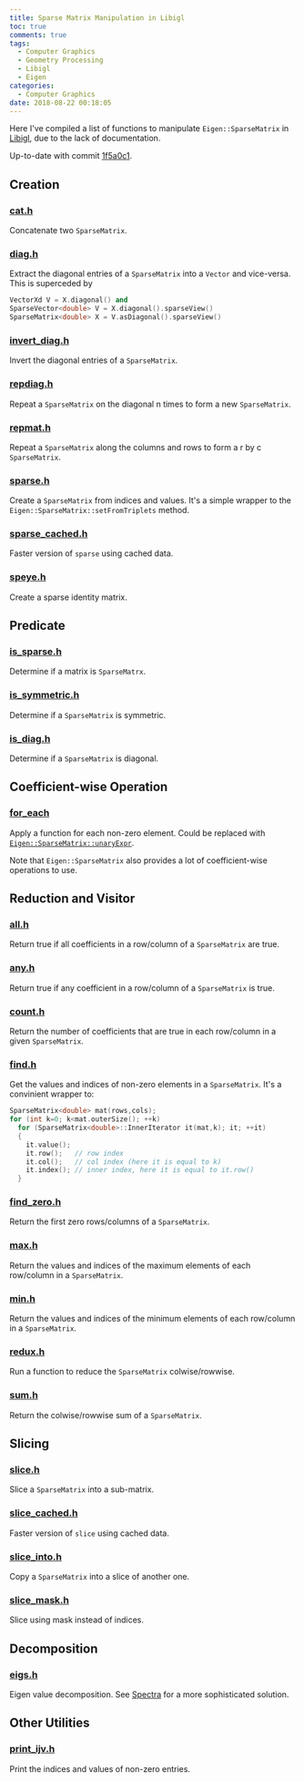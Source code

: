 ```yaml
---
title: Sparse Matrix Manipulation in Libigl
toc: true
comments: true
tags:
  - Computer Graphics
  - Geometry Processing
  - Libigl
  - Eigen
categories:
  - Computer Graphics
date: 2018-08-22 00:18:05
---
```


Here I've compiled a list of functions to manipulate `Eigen::SparseMatrix` in [Libigl](https://github.com/libigl/libigl), due to the lack of documentation.

Up-to-date with commit [1f5a0c1](https://github.com/libigl/libigl/commit/1f5a0c100a70ae487f673e3a76110cad4fb983d3).

<!-- more -->

## Creation

### [cat.h](https://github.com/libigl/libigl/blob/master/include/igl/cat.h)

Concatenate two `SparseMatrix`.

### [diag.h](https://github.com/libigl/libigl/blob/master/include/igl/diag.h)

Extract the diagonal entries of a  `SparseMatrix` into a `Vector` and vice-versa. This is superceded by

```cpp
VectorXd V = X.diagonal() and
SparseVector<double> V = X.diagonal().sparseView()
SparseMatrix<double> X = V.asDiagonal().sparseView()
```

### [invert_diag.h](https://github.com/libigl/libigl/blob/master/include/igl/invert_diag.h)

Invert the diagonal entries of a `SparseMatrix`.

### [repdiag.h](https://github.com/libigl/libigl/blob/master/include/igl/repdiag.h)

Repeat a `SparseMatrix` on the diagonal n times to form a new `SparseMatrix`.

### [repmat.h](https://github.com/libigl/libigl/blob/master/include/igl/repmat.h)

Repeat a `SparseMatrix` along the columns and rows to form a r by c `SparseMatrix`.

### [sparse.h](https://github.com/libigl/libigl/blob/master/include/igl/sparse.h)

Create a `SparseMatrix` from indices and values. It's a simple wrapper to the `Eigen::SparseMatrix::setFromTriplets` method.

### [sparse_cached.h](https://github.com/libigl/libigl/blob/master/include/igl/sparse_cached.h)

Faster version of `sparse` using cached data.

### [speye.h](https://github.com/libigl/libigl/blob/master/include/igl/speye.h)

Create a sparse identity matrix.

## Predicate

### [is_sparse.h](https://github.com/libigl/libigl/blob/master/include/igl/is_sparse.h)

Determine if a matrix is `SparseMatrx`.

### [is_symmetric.h](https://github.com/libigl/libigl/blob/master/include/igl/is_symmetric.h)

Determine if a `SparseMatrix` is symmetric.

### [is_diag.h](https://github.com/libigl/libigl/blob/master/include/igl/is_diag.h)

Determine if a `SparseMatrix` is diagonal.

## Coefficient-wise Operation

### [for_each](https://github.com/libigl/libigl/blob/master/include/igl/for_each.h)

Apply a function for each non-zero element. Could be replaced with [`Eigen::SparseMatrix::unaryExpr`](http://eigen.tuxfamily.org/dox/classEigen_1_1SparseMatrixBase.html#af9bed5dea96bdaf17ffd1a76ab0aedb1).

Note that `Eigen::SparseMatrix` also provides a lot of coefficient-wise operations to use.

## Reduction and Visitor

### [all.h](https://github.com/libigl/libigl/blob/master/include/igl/all.h)

Return true if all coefficients in a row/column of a `SparseMatrix` are true.

### [any.h](https://github.com/libigl/libigl/blob/master/include/igl/any.h)

Return true if any coefficient in a row/column of a `SparseMatrix` is true.

### [count.h](https://github.com/libigl/libigl/blob/master/include/igl/count.h)

Return the number of coefficients that are true in each row/column in a given `SparseMatrix`.

### [find.h](https://github.com/libigl/libigl/blob/master/include/igl/find.h)

Get the values and indices of non-zero elements in a `SparseMatrix`. It's a convinient wrapper to:

```cpp
SparseMatrix<double> mat(rows,cols);
for (int k=0; k<mat.outerSize(); ++k)
  for (SparseMatrix<double>::InnerIterator it(mat,k); it; ++it)
  {
    it.value();
    it.row();   // row index
    it.col();   // col index (here it is equal to k)
    it.index(); // inner index, here it is equal to it.row()
  }
```

### [find_zero.h](https://github.com/libigl/libigl/blob/master/include/igl/find_zero.h)

Return the first zero rows/columns of a `SparseMatrix`.

### [max.h](https://github.com/libigl/libigl/blob/master/include/igl/max.h)

Return the values and indices of the maximum elements of each row/column in a `SparseMatrix`.

### [min.h](https://github.com/libigl/libigl/blob/master/include/igl/min.h)

Return the values and indices of the minimum elements of each row/column in a `SparseMatrix`.

### [redux.h](https://github.com/libigl/libigl/blob/master/include/igl/redux.h)

Run a function to reduce the `SparseMatrix` colwise/rowwise.

### [sum.h](https://github.com/libigl/libigl/blob/master/include/igl/sum.h)

Return the colwise/rowwise sum of a `SparseMatrix`.

## Slicing

### [slice.h](https://github.com/libigl/libigl/blob/master/include/igl/slice.h)

Slice a `SparseMatrix` into a sub-matrix.

### [slice_cached.h](https://github.com/libigl/libigl/blob/master/include/igl/slice_cached.h)

Faster version of `slice` using cached data.

### [slice_into.h](https://github.com/libigl/libigl/blob/master/include/igl/slice_into.h)

Copy a `SparseMatrix` into a slice of another one.

### [slice_mask.h](https://github.com/libigl/libigl/blob/master/include/igl/slice_mask.h)

Slice using mask instead of indices.

## Decomposition

### [eigs.h](https://github.com/libigl/libigl/blob/master/include/igl/eigs.h)

Eigen value decomposition. See [Spectra](https://spectralib.org/) for a more sophisticated solution.

## Other Utilities

### [print_ijv.h](https://github.com/libigl/libigl/blob/master/include/igl/print_ijv.h)

Print the indices and values of non-zero entries.

